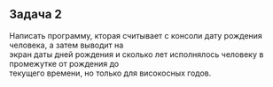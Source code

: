 ## Задача 2
Написать программу, кторая считывает с консоли дату рождения человека, а затем выводит на</br> экран даты дней рождения и сколько лет исполнялось человеку в промежутке от рождения до</br> текущего времени, но только для високосных годов.
